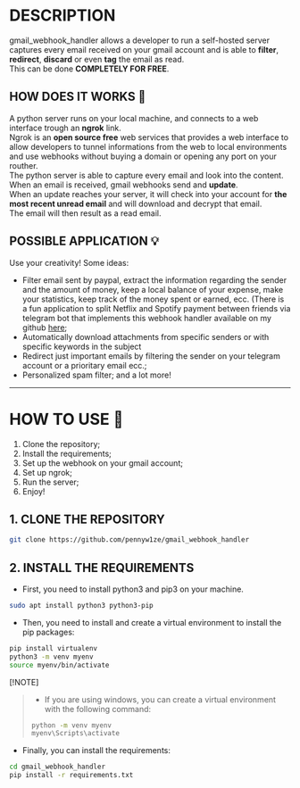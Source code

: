 # **DESCRIPTION**
gmail_webhook_handler allows a developer to run a self-hosted server captures every email received on your gmail account and is able to **filter**, **redirect**, **discard** or even **tag** the email as read.  
This can be done **COMPLETELY FOR FREE**.  

## **HOW DOES IT WORKS** 🤌
A python server runs on your local machine, and connects to a web interface trough an **ngrok** link.  
Ngrok is an **open source free** web services that provides a web interface to allow developers to tunnel informations from the web to local environments and use webhooks without buying a domain or opening any port on your routher.  
The python server is able to capture every email and look into the content.  
When an email is received, gmail webhooks send and **update**.  
When an update reaches your server, it will check into your account for **the most recent unread email** and will download and decrypt that email.  
The email will then result as a read email.  

## **POSSIBLE APPLICATION** 💡
Use your creativity!
Some ideas:
- Filter email sent by paypal, extract the information regarding the sender and the amount of money, keep a local balance of your expense, make your statistics, keep track of the money spent or earned, ecc. (There is a fun application to split Netflix and Spotify payment between friends via telegram bot that implements this webhook handler available on my github [here](https://github.com/pennyw1ze/paypal_splitter);
- Automatically download attachments from specific senders or with specific keywords in the subject
- Redirect just important emails by filtering the sender on your telegram account or a prioritary email ecc.;
- Personalized spam filter;
and a lot more!

---

# **HOW TO USE** 🚀
1. Clone the repository;
2. Install the requirements;
3. Set up the webhook on your gmail account;
4. Set up ngrok;
5. Run the server;
6. Enjoy!

## 1. **CLONE THE REPOSITORY**
```bash
git clone https://github.com/pennyw1ze/gmail_webhook_handler
```

## 2. **INSTALL THE REQUIREMENTS**
- First, you need to install python3 and pip3 on your machine.
```bash
sudo apt install python3 python3-pip
```
- Then, you need to install and create a virtual environment to install the pip packages:
```bash
pip install virtualenv
python3 -m venv myenv
source myenv/bin/activate
```
[!NOTE]
> - If you are using windows, you can create a virtual environment with the following command:
> ```bash
> python -m venv myenv
> myenv\Scripts\activate
> ```

- Finally, you can install the requirements:
```bash
cd gmail_webhook_handler
pip install -r requirements.txt
```
